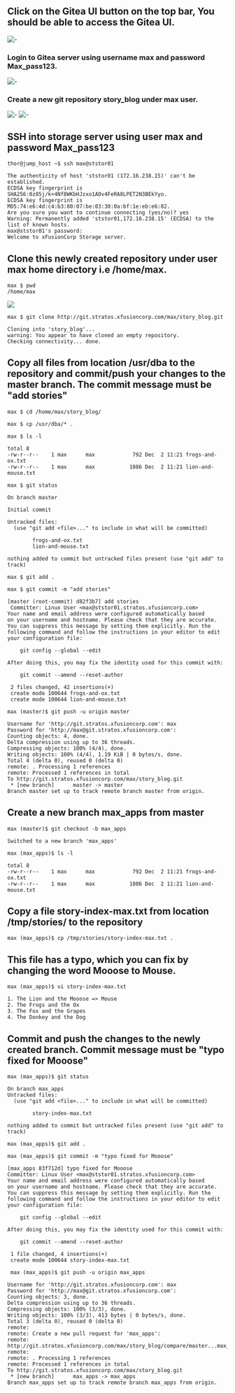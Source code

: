 ## Click on the Gitea UI button on the top bar, You should be able to access the Gitea UI.
![-](Images/1-Click-on-the-Gitea-UI-button-on-the-top-bar.png)

### Login to Gitea server using username max and password Max_pass123.
![-](Images/2-Login-to-Gitea-server-using-username-max-and-password-.png)

### Create a new git repository story_blog under max user.
![-](Images/3-Create-a-new-git-repository-story_blog-under-max-user1.png)
![-](Images/4-Create-a-new-git-repository-story_blog-under-max-user2.png)




##  SSH into storage server using user max and password Max_pass123
```
thor@jump_host ~$ ssh max@ststor01
```
```
The authenticity of host 'ststor01 (172.16.238.15)' can't be established.
ECDSA key fingerprint is SHA256:0z85j/k+4Nf8WKbHJzxo1AOv4FeRA8LPET2N3BEkYyo.
ECDSA key fingerprint is MD5:74:e6:4d:c4:b3:80:07:be:03:30:0a:bf:1e:eb:e6:82.
Are you sure you want to continue connecting (yes/no)? yes
Warning: Permanently added 'ststor01,172.16.238.15' (ECDSA) to the list of known hosts.
max@ststor01's password: 
Welcome to xFusionCorp Storage server.
```

## Clone this newly created repository under user max home directory i.e /home/max.
```
max $ pwd
/home/max
```
![](Images/5-Clone-this-newly-created-repository-under-user-max-home-directory.png)
```
max $ git clone http://git.stratos.xfusioncorp.com/max/story_blog.git
```
```
Cloning into 'story_blog'...
warning: You appear to have cloned an empty repository.
Checking connectivity... done.
```

## Copy all files from location /usr/dba to the repository and commit/push your changes to the master branch. The commit message must be "add stories"
```
max $ cd /home/max/story_blog/
```
```
max $ cp /usr/dba/* .
```
```
max $ ls -l
```
```
total 8
-rw-r--r--    1 max      max            792 Dec  2 11:21 frogs-and-ox.txt
-rw-r--r--    1 max      max           1086 Dec  2 11:21 lion-and-mouse.txt
```

```
max $ git status
```
```
On branch master

Initial commit

Untracked files:
  (use "git add <file>..." to include in what will be committed)

        frogs-and-ox.txt
        lion-and-mouse.txt

nothing added to commit but untracked files present (use "git add" to track)
```
```
max $ git add .
```
```
max $ git commit -m "add stories"
```
```
[master (root-commit) d82f3b7] add stories
 Committer: Linux User <max@ststor01.stratos.xfusioncorp.com>
Your name and email address were configured automatically based
on your username and hostname. Please check that they are accurate.
You can suppress this message by setting them explicitly. Run the
following command and follow the instructions in your editor to edit
your configuration file:

    git config --global --edit

After doing this, you may fix the identity used for this commit with:

    git commit --amend --reset-author

 2 files changed, 42 insertions(+)
 create mode 100644 frogs-and-ox.txt
 create mode 100644 lion-and-mouse.txt
```
``` 
max (master)$ git push -u origin master
```
```
Username for 'http://git.stratos.xfusioncorp.com': max
Password for 'http://max@git.stratos.xfusioncorp.com': 
Counting objects: 4, done.
Delta compression using up to 36 threads.
Compressing objects: 100% (4/4), done.
Writing objects: 100% (4/4), 1.19 KiB | 0 bytes/s, done.
Total 4 (delta 0), reused 0 (delta 0)
remote: . Processing 1 references
remote: Processed 1 references in total
To http://git.stratos.xfusioncorp.com/max/story_blog.git
 * [new branch]      master -> master
Branch master set up to track remote branch master from origin.
```
## Create a new branch max_apps from master

```
max (master)$ git checkout -b max_apps
```
```
Switched to a new branch 'max_apps'
```
```
max (max_apps)$ ls -l
```
```
total 8
-rw-r--r--    1 max      max            792 Dec  2 11:21 frogs-and-ox.txt
-rw-r--r--    1 max      max           1086 Dec  2 11:21 lion-and-mouse.txt
```
## Copy a file story-index-max.txt from location /tmp/stories/ to the repository
```
max (max_apps)$ cp /tmp/stories/story-index-max.txt .
```
## This file has a typo, which you can fix by changing the word Mooose to Mouse.
```
max (max_apps)$ vi story-index-max.txt 
```
```
1. The Lion and the Mooose => Mouse
2. The Frogs and the Ox
3. The Fox and the Grapes
4. The Donkey and the Dog
```
## Commit and push the changes to the newly created branch. Commit message must be "typo fixed for Mooose"
```
max (max_apps)$ git status

```
```
On branch max_apps
Untracked files:
  (use "git add <file>..." to include in what will be committed)

        story-index-max.txt

nothing added to commit but untracked files present (use "git add" to track)
```
```
max (max_apps)$ git add .
```
```
max (max_apps)$ git commit -m "typo fixed for Mooose"
```
```
[max_apps 83f712d] typo fixed for Mooose
Committer: Linux User <max@ststor01.stratos.xfusioncorp.com>
Your name and email address were configured automatically based
on your username and hostname. Please check that they are accurate.
You can suppress this message by setting them explicitly. Run the
following command and follow the instructions in your editor to edit
your configuration file:

    git config --global --edit

After doing this, you may fix the identity used for this commit with:

    git commit --amend --reset-author

 1 file changed, 4 insertions(+)
 create mode 100644 story-index-max.txt
``` 
 
``` 
 max (max_apps)$ git push -u origin max_apps
```

```
Username for 'http://git.stratos.xfusioncorp.com': max
Password for 'http://max@git.stratos.xfusioncorp.com': 
Counting objects: 3, done.
Delta compression using up to 36 threads.
Compressing objects: 100% (3/3), done.
Writing objects: 100% (3/3), 413 bytes | 0 bytes/s, done.
Total 3 (delta 0), reused 0 (delta 0)
remote: 
remote: Create a new pull request for 'max_apps':
remote:   http://git.stratos.xfusioncorp.com/max/story_blog/compare/master...max_apps
remote: 
remote: . Processing 1 references
remote: Processed 1 references in total
To http://git.stratos.xfusioncorp.com/max/story_blog.git
 * [new branch]      max_apps -> max_apps
Branch max_apps set up to track remote branch max_apps from origin. 
``` 
 
